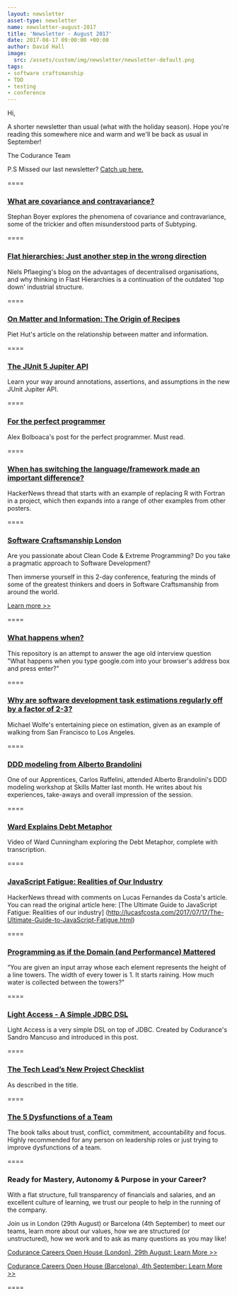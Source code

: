 ```yaml
---
layout: newsletter
asset-type: newsletter
name: newsletter-august-2017
title: 'Newsletter - August 2017'
date: 2017-08-17 09:00:00 +00:00
author: David Hall
image:
  src: /assets/custom/img/newsletter/newsletter-default.png
tags:
- software craftsmanship
- TDD
- testing 
- conference
---
```


Hi,

A shorter newsletter than usual (what with the holiday season). Hope you're reading this somewhere nice and warm and we'll be back as usual in September!

The Codurance Team

P.S Missed our last newsletter? [Catch up here.](https://codurance.com/newsletters/2017-06-14-newsletter/)

====

### [What are covariance and contravariance?](https://www.stephanboyer.com/post/132/what-are-covariance-and-contravariance)
Stephan Boyer explores the phenomena of covariance and contravariance, some of the trickier and often misunderstood parts of Subtyping.

====

### [Flat hierarchies: Just another step in the wrong direction](https://www.linkedin.com/pulse/flat-hierarchies-just-another-step-wrong-direction-niels-pflaeging)
Niels Pflaeging's blog on the advantages of decentralised organisations, and why thinking in Flast Hierarchies is a continuation of the outdated 'top down' industrial structure.

====

### [On Matter and Information: The Origin of Recipes](https://www.yhousenyc.org/yhouse-blog/all-posts/on-matter-and-information-the-origin-of-recipes)
Piet Hut's article on the relationship between matter and information.

====

### [The JUnit 5 Jupiter API](https://www.ibm.com/developerworks/library/j-introducing-junit5-part1-jupiter-api/)
Learn your way around annotations, assertions, and assumptions in the new JUnit Jupiter API.

====

### [For the perfect programmer](http://www.alexbolboaca.ro/software-craftsmanship/for-the-perfect-programmer)
Alex Bolboaca's post for the perfect programmer. Must read.

====

### [When has switching the language/framework made an important difference?](https://news.ycombinator.com/item?id=14799998)
HackerNews thread that starts with an example of replacing R with Fortran in a project, which then expands into a range of other examples from other posters.

====

### [Software Craftsmanship London](http://sc-london.com/)
Are you passionate about Clean Code & Extreme Programming? Do you take a pragmatic approach to Software Development?

Then immerse yourself in this 2-day conference, featuring the minds of some of the greatest thinkers and doers in Software Craftsmanship from around the world.

[Learn more >>](http://sc-london.com/)

====

### [What happens when?](https://github.com/alex/what-happens-when?utm_campaign=explore-email&utm_medium=email&utm_source=newsletter&utm_term=weekly#the-enter-key-bottoms-out)
This repository is an attempt to answer the age old interview question "What happens when you type google.com into your browser's address box and press enter?"

====

### [Why are software development task estimations regularly off by a factor of 2-3?](https://www.quora.com/Engineering-Management/Why-are-software-development-task-estimations-regularly-off-by-a-factor-of-2-3/answer/Michael-Wolfe)
Michael Wolfe's entertaining piece on estimation, given as an example of walking from San Francisco to Los Angeles.

====

### [DDD modeling from Alberto Brandolini ](https://codurance.com/2017/08/08/ddd-modeling/)
One of our Apprentices, Carlos Raffelini, attended Alberto Brandolini's DDD modeling workshop at Skills Matter last month. He writes about his experiences, take-aways and overall impression of the session.

====

### [Ward Explains Debt Metaphor](http://wiki.c2.com/?WardExplainsDebtMetaphor)
Video of Ward Cunningham exploring the Debt Metaphor, complete with transcription.

====

### [JavaScript Fatigue: Realities of Our Industry ](https://news.ycombinator.com/item?id=14861886)
HackerNews thread with comments on Lucas Fernandes da Costa's article. You can read the original article here: [The Ultimate Guide to JavaScript Fatigue: Realities of our industry] (http://lucasfcosta.com/2017/07/17/The-Ultimate-Guide-to-JavaScript-Fatigue.html)

====

### [Programming as if the Domain (and Performance) Mattered ](https://drive.google.com/file/d/0B59Tysg-nEQZUkdRT2lfUVM3cVk/view)
“You are given an input array whose each element represents the height of a line towers. The
width of every tower is 1. It starts raining. How much water is collected between the towers?”

====

### [Light Access - A Simple JDBC DSL ](https://codurance.com/2017/08/02/light-access-dsl/)
Light Access is a very simple DSL on top of JDBC. Created by Codurance's Sandro Mancuso and introduced in this post.

====

### [The Tech Lead’s New Project Checklist ](https://insimpleterms.blog/2017/08/07/the-tech-leads-new-project-checklist/)
As described in the title.

====

### [The 5 Dysfunctions of a Team ](https://insimpleterms.blog/2017/08/07/the-tech-leads-new-project-checklist/)
The book talks about trust, conflict, commitment, accountability and focus. Highly recommended for any person on leadership roles or just trying to improve dysfunctions of a team.

====

### Ready for Mastery, Autonomy & Purpose in your Career?
With a flat structure, full transparency of financials and salaries, and an excellent culture of learning, we trust our people to help in the running of the company.

Join us in London (29th August) or Barcelona (4th September) to meet our teams, learn more about our values, how we are structured (or unstructured), how we work and to ask as many questions as you may like!

[Codurance Careers Open House (London), 29th August: Learn More >>](https://www.eventbrite.co.uk/e/codurance-london-career-open-house-tickets-36754143633)


[Codurance Careers Open House (Barcelona), 4th September: Learn More >>](https://www.eventbrite.co.uk/e/codurance-barcelona-career-open-house-tickets-36753908931)

====
